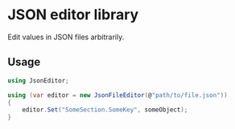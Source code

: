 # JSON editor library

Edit values in JSON files arbitrarily.

## Usage

```cs
using JsonEditor;

using (var editor = new JsonFileEditor(@"path/to/file.json"))
{
    editor.Set("SomeSection.SomeKey", someObject);
}
```